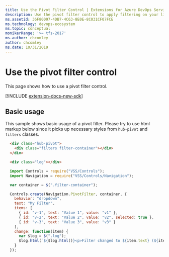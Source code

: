 ```yaml
---
title: Use the Pivot Filter Control | Extensions for Azure DevOps Services
description: Use the pivot filter control to apply filtering on your list in your app for Azure DevOps Services.
ms.assetid: 36F80097-4DB7-4C63-8E0E-8C031CF07FCE
ms.technology: devops-ecosystem
ms.topic: conceptual
monikerRange: '>= tfs-2017'
ms.author: chcomley
author: chcomley
ms.date: 10/31/2019
---
```


# Use the pivot filter control

This page shows how to use a pivot filter control.

[!INCLUDE [extension-docs-new-sdk](../../../includes/extension-docs-new-sdk.md)]

<a name="basic"></a>

## Basic usage

This sample shows basic usage of a pivot filter. Please try to use html markup below since it picks up necessary styles from `hub-pivot` and `filters` classes.

```html
  <div class="hub-pivot">
    <div class="filters filter-container"></div>
  </div>

  <div class="log"></div>
```

```javascript
  import Controls = require("VSS/Controls");
  import Navigation = require("VSS/Controls/Navigation");

  var container = $(".filter-container");

  Controls.create(Navigation.PivotFilter, container, {
    behavior: "dropdown",
    text: "My Filter",
    items: [
      { id: "v-1", text: "Value 1", value: "v1" },
      { id: "v-2", text: "Value 2", value: "v2", selected: true },
      { id: "v-3", text: "Value 3", value: "v3" }
    ],
    change: function(item) {
      var $log = $(".log");
      $log.html(`${$log.html()}<p>Filter changed to ${item.text} (${item.value})</p>`);
    }
  });
```
